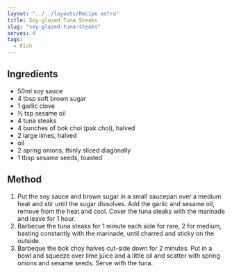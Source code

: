 ```yaml
---
layout: "../../layouts/Recipe.astro"
title: Soy-glazed Tuna Steaks
slug: "soy-glazed-tuna-steaks"
serves: 4
tags:
  - Fish
---
```


## Ingredients

- 50ml soy sauce
- 4 tbsp soft brown sugar
- 1 garlic clove
- ½ tsp sesame oil
- 4 tuna steaks
- 4 bunches of bok choi (pak choi), halved
- 2 large limes, halved
- oil
- 2 spring onions, thinly sliced diagonally
- 1 tbsp sesame seeds, toasted

## Method

1. Put the soy sauce and brown sugar in a small saucepan over a medium heat and stir until the sugar dissolves. Add the garlic and sesame oil, remove from the heat and cool. Cover the tuna steaks with the marinade and leave for 1 hour.
1. Barbecue the tuna steaks for 1 minute each side for rare, 2 for medium, basting constantly with the marinade, until charred and sticky on the outside.
1. Barbeque the bok choy halves cut-side down for 2 minutes. Put in a bowl and squeeze over lime juice and a little oil and scatter with spring onions and sesame seeds. Serve with the tuna.